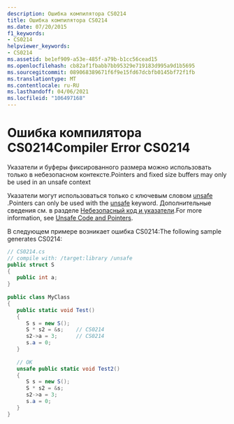 ```yaml
---
description: Ошибка компилятора CS0214
title: Ошибка компилятора CS0214
ms.date: 07/20/2015
f1_keywords:
- CS0214
helpviewer_keywords:
- CS0214
ms.assetid: be1ef909-a53e-485f-a79b-b1cc56cead15
ms.openlocfilehash: cb82af1fbabb7bb95329e719183d995a9d1b5695
ms.sourcegitcommit: 089068389671f6f9e15fd67dcbfb0145bf72f1fb
ms.translationtype: MT
ms.contentlocale: ru-RU
ms.lasthandoff: 04/06/2021
ms.locfileid: "106497168"
---
```

# <a name="compiler-error-cs0214"></a><span data-ttu-id="483ab-103">Ошибка компилятора CS0214</span><span class="sxs-lookup"><span data-stu-id="483ab-103">Compiler Error CS0214</span></span>

<span data-ttu-id="483ab-104">Указатели и буферы фиксированного размера можно использовать только в небезопасном контексте.</span><span class="sxs-lookup"><span data-stu-id="483ab-104">Pointers and fixed size buffers may only be used in an unsafe context</span></span>  
  
 <span data-ttu-id="483ab-105">Указатели могут использоваться только с ключевым словом [unsafe](../language-reference/keywords/unsafe.md) .</span><span class="sxs-lookup"><span data-stu-id="483ab-105">Pointers can only be used with the [unsafe](../language-reference/keywords/unsafe.md) keyword.</span></span> <span data-ttu-id="483ab-106">Дополнительные сведения см. в разделе [Небезопасный код и указатели](../language-reference/unsafe-code.md).</span><span class="sxs-lookup"><span data-stu-id="483ab-106">For more information, see [Unsafe Code and Pointers](../language-reference/unsafe-code.md).</span></span>  
  
 <span data-ttu-id="483ab-107">В следующем примере возникает ошибка CS0214:</span><span class="sxs-lookup"><span data-stu-id="483ab-107">The following sample generates CS0214:</span></span>  
  
```csharp  
// CS0214.cs  
// compile with: /target:library /unsafe  
public struct S  
{  
   public int a;  
}  
  
public class MyClass  
{  
   public static void Test()  
   {  
      S s = new S();  
      S * s2 = &s;    // CS0214  
      s2->a = 3;      // CS0214  
      s.a = 0;  
   }  
  
   // OK  
   unsafe public static void Test2()  
   {  
      S s = new S();  
      S * s2 = &s;  
      s2->a = 3;  
      s.a = 0;  
   }  
}  
```
